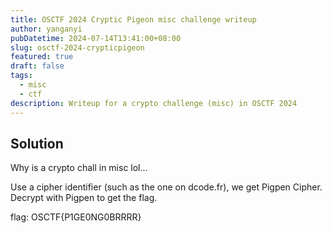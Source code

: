 ```yaml
---
title: OSCTF 2024 Cryptic Pigeon misc challenge writeup
author: yanganyi
pubDatetime: 2024-07-14T13:41:00+08:00
slug: osctf-2024-crypticpigeon
featured: true
draft: false
tags:
  - misc
  - ctf
description: Writeup for a crypto challenge (misc) in OSCTF 2024
---
```



## Solution

Why is a crypto chall in misc lol...

Use a cipher identifier (such as the one on dcode.fr), we get Pigpen Cipher.
Decrypt with Pigpen to get the flag.

flag: OSCTF{P1GE0NG0BRRRR}